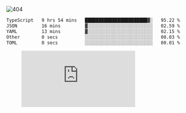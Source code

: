 ![404](https://user-images.githubusercontent.com/378023/89412096-6f759d80-d761-11ea-8c57-84b30ef3f2b1.png)

<!--START_SECTION:waka-->

```txt
TypeScript   9 hrs 54 mins   ███████████████████████▓░   95.22 %
JSON         16 mins         ▓░░░░░░░░░░░░░░░░░░░░░░░░   02.59 %
YAML         13 mins         ▓░░░░░░░░░░░░░░░░░░░░░░░░   02.15 %
Other        0 secs          ░░░░░░░░░░░░░░░░░░░░░░░░░   00.03 %
TOML         0 secs          ░░░░░░░░░░░░░░░░░░░░░░░░░   00.01 %
```

<!--END_SECTION:waka-->
<figure><embed src="https://wakatime.com/share/@018b853e-267a-435d-a858-33e2b098b9d7/f3c3aa68-553a-4373-a9f9-2d456f62f780.svg"></embed></figure>
